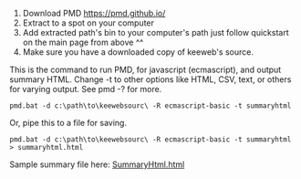 1. Download PMD https://pmd.github.io/
2. Extract to a spot on your computer
3. Add extracted path's bin to your computer's path
   just follow quickstart on the main page from above ^^
4. Make sure you have a downloaded copy of keeweb's source.

This is the command to run PMD, for javascript (ecmascript), and output summary HTML.  Change -t to other options like HTML, CSV, text, or others for varying output.  See pmd -? for more.

```
pmd.bat -d c:\path\to\keewebsourc\ -R ecmascript-basic -t summaryhtml
```

Or, pipe this to a file for saving.


```
pmd.bat -d c:\path\to\keewebsourc\ -R ecmascript-basic -t summaryhtml > summaryhtml.html
```

Sample summary file here: [SummaryHtml.html]()

